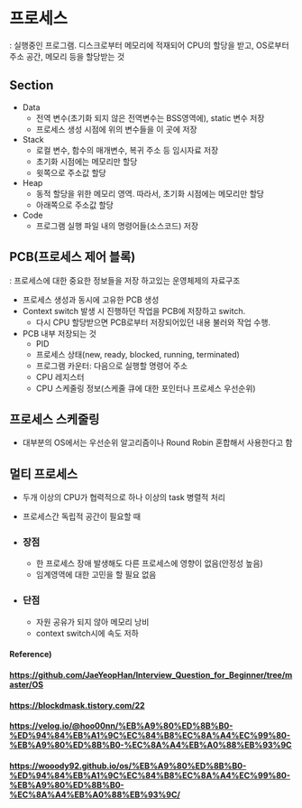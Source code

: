 # 프로세스

: 실행중인 프로그램. 디스크로부터 메모리에 적재되어 CPU의 할당을 받고, OS로부터 주소 공간, 메모리 등을 할당받는 것



## Section

* Data
  * 전역 변수(초기화 되지 않은 전역변수는 BSS영역에), static 변수 저장
  * 프로세스 생성 시점에 위의 변수들을 이 곳에 저장
* Stack
  * 로컬 변수, 함수의 매개변수, 복귀 주소 등 임시자료 저장
  * 초기화 시점에는 메모리만 할당
  * 윗쪽으로 주소값 할당
* Heap
  * 동적 할당을 위한 메모리 영역. 따라서, 초기화 시점에는 메모리만 할당
  * 아래쪽으로 주소값 할당
* Code
  * 프로그램 실행 파일 내의 명령어들(소스코드) 저장



## PCB(프로세스 제어 블록)

: 프로세스에 대한 중요한 정보들을 저장 하고있는 운영체제의 자료구조

* 프로세스 생성과 동시에 고유한 PCB 생성
* Context switch 발생 시 진행하던 작업을 PCB에 저장하고 switch.
  * 다시 CPU 할당받으면 PCB로부터 저장되어있던 내용 불러와 작업 수행. 
* PCB 내부 저장되는 것
  * PID
  * 프로세스 상태(new, ready, blocked, running, terminated)
  * 프로그램 카운터: 다음으로 실행할 명령어 주소
  * CPU 레지스터
  * CPU 스케줄링 정보(스케줄 큐에 대한 포인터나 프로세스 우선순위)



## 프로세스 스케줄링

* 대부분의 OS에서는 우선순위 알고리즘이나 Round Robin 혼합해서 사용한다고 함



## 멀티 프로세스

* 두개 이상의 CPU가 협력적으로 하나 이상의 task 병렬적 처리
* 프로세스간 독립적 공간이 필요할 때



* ### 장점

  * 한 프로세스 장애 발생해도 다른 프로세스에 영향이 없음(안정성 높음)
  * 임계영역에 대한 고민을 할 필요 없음

* ### 단점

  * 자원 공유가 되지 않아 메모리 낭비
  * context switch시에 속도 저하



#### Reference)

#### https://github.com/JaeYeopHan/Interview_Question_for_Beginner/tree/master/OS

#### https://blockdmask.tistory.com/22

#### https://velog.io/@hoo00nn/%EB%A9%80%ED%8B%B0-%ED%94%84%EB%A1%9C%EC%84%B8%EC%8A%A4%EC%99%80-%EB%A9%80%ED%8B%B0-%EC%8A%A4%EB%A0%88%EB%93%9C

#### https://wooody92.github.io/os/%EB%A9%80%ED%8B%B0-%ED%94%84%EB%A1%9C%EC%84%B8%EC%8A%A4%EC%99%80-%EB%A9%80%ED%8B%B0-%EC%8A%A4%EB%A0%88%EB%93%9C/